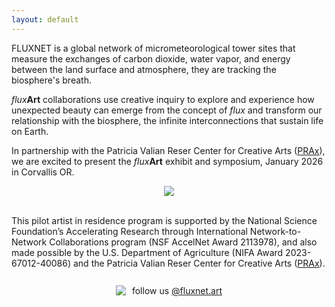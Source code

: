 ```yaml
---
layout: default
---
```


FLUXNET is a global network of micrometeorological tower sites that measure the exchanges of carbon dioxide, water vapor, and energy between the land surface and atmosphere, they are tracking the biosphere's breath. 

 <i>flux</i><b>Art</b> collaborations use creative inquiry to explore and experience how unexpected beauty can emerge from the concept of <i>flux</i> and transform our relationship with the biosphere, the infinite interconnections that sustain life on Earth. 

 In partnership with the Patricia Valian Reser Center for Creative Arts (<a href = "https://prax.oregonstate.edu/">PRAx</a>), we are excited to present the <i>flux</i><b>Art</b> exhibit and symposium, January 2026 in Corvallis OR.


<figure style="text-align: center;">
  <img src="https://fluxnetart.github.io/images/logos.png">
</figure>


<figcaption><br>This pilot artist in residence program is supported by the National Science Foundation’s Accelerating Research through International Network-to-Network Collaborations program (NSF AccelNet Award 2113978), and also made possible by the U.S. Department of Agriculture (NIFA Award 2023-67012-40086) and the Patricia Valian Reser Center for Creative Arts (<a href = "https://prax.oregonstate.edu/">PRAx</a>).<br><br></figcaption>

<div style="display: flex; align-items: center; justify-content: center; padding-top: 10px;">
    <img src="https://fluxnetart.github.io/images/insta.png" style="margin-right: 10px;">
    <p style="margin: 0;">follow us <a href="https://www.instagram.com/fluxnet.art/">@fluxnet.art</a></p>
</div>
